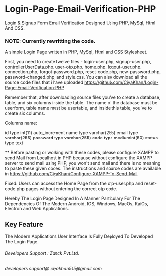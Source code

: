 # Login-Page-Email-Verification-PHP
Login & Signup Form Email Verification Designed Using PHP, MySql, Html And CSS. 

### NOTE: Currently rewritting the code.
A simple Login Page written in PHP, MySql, Html and CSS Stylesheet.

First, you need to create twelve files - login-user.php, signup-user.php, controllerUserData.php, user-otp.php, home.php, logout-user.php, connection.php, forgot-password.php, reset-code.php, new-password.php, password-changed.php, and style.css. You can also download all the source code files that i have uploaded https://github.com/CiyaKhan/Login-Page-Email-Verification-PHP

Remember that, after downloading source files you've to create a database, table, and six columns inside the table. The name of the database must be userform, table name must be usertable, and inside this table, you've to create six columns.

Columns name:

id type int(11) auto_increment
name type varchar(255)
email type varchar(255)
password type varchar(255)
code type mediumint(50)
status type text
 
** Before pasting or working with these codes, please configure XAMPP to send Mail from Localhost in PHP because without configure the XAMPP server to send mail using PHP, you won't send mail and there is no meaning to paste these given codes. The instructions and source codes are available in https://github.com/CiyaKhan/Configure-XAMPP-To-Send-Mail

Fixed: Users can access the Home Page from the otp-user.php and reset-code.php pages without entering the correct otp code.

Hereby The Login Page Designed In A Manner Particulary For The Dependencies Of The Modern Android, IOS, Windows, MacOs, KaiOs, Electron and Web Applications.

## Key Feature
The Modern Applications User Interface Is Fully Deployed To Developed The Login Page.

###### Developers Support : Zanck Pvt.Ltd.
_developers support@ ciyakhan515@gmail.com_

